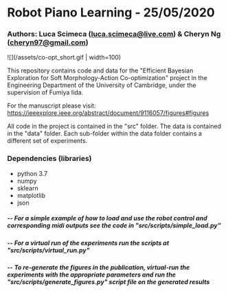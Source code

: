 # Robot Piano Learning - 25/05/2020

### Authors: Luca Scimeca (luca.scimeca@live.com) & Cheryn Ng (cheryn97@gmail.com)

![](/assets/co-opt_short.gif | width=100)


This repository contains code and data for the "Efficient Bayesian Exploration for Soft Morphology-Action Co-optimization" project in the Engineering Department of the University of Cambridge, under the supervision of Fumiya Iida. 

For the manuscript please visit: https://ieeexplore.ieee.org/abstract/document/9116057/figures#figures

All code in the project is contained in the "src" folder. The data is contained in the "data" folder. Each sub-folder within the data folder contains a different set of experiments. 

### Dependencies (libraries)
-  python 3.7
 - numpy 
 - sklearn
 - matplotlib
 - json

##### -- For a simple example of how to load and use the robot control and corresponding midi outputs see the code in "src/scripts/simple_load.py"
##### -- For a virtual run of the experiments run the scripts at "src/scripts/virtual_run.py"
##### -- To re-generate the figures in the publication, virtual-run the experiments with the appropriate parameters and run the "src/scripts/generate_figures.py" script file on the generated results